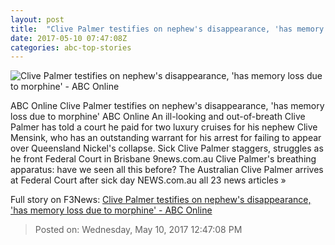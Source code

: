 ```yaml
---
layout: post
title:  "Clive Palmer testifies on nephew's disappearance, 'has memory loss due to morphine' - ABC Online"
date: 2017-05-10 07:47:08Z
categories: abc-top-stories
---
```


![Clive Palmer testifies on nephew's disappearance, 'has memory loss due to morphine' - ABC Online](http://www.abc.net.au/news/image/8514078-1x1-700x700.jpg)

ABC Online Clive Palmer testifies on nephew's disappearance, 'has memory loss due to morphine' ABC Online An ill-looking and out-of-breath Clive Palmer has told a court he paid for two luxury cruises for his nephew Clive Mensink, who has an outstanding warrant for his arrest for failing to appear over Queensland Nickel's collapse. Sick Clive Palmer staggers, struggles as he front Federal Court in Brisbane 9news.com.au Clive Palmer's breathing apparatus: have we seen all this before? The Australian Clive Palmer arrives at Federal Court after sick day NEWS.com.au all 23 news articles »


Full story on F3News: [Clive Palmer testifies on nephew's disappearance, 'has memory loss due to morphine' - ABC Online](http://www.f3nws.com/n/XdbrVB)

> Posted on: Wednesday, May 10, 2017 12:47:08 PM
